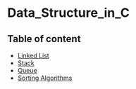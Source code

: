 # Data_Structure_in_C

## Table of content
- [Linked List](Linked_List)
- [Stack](Stack)
- [Queue](Queue)
- [Sorting Algorithms](Sorting)

